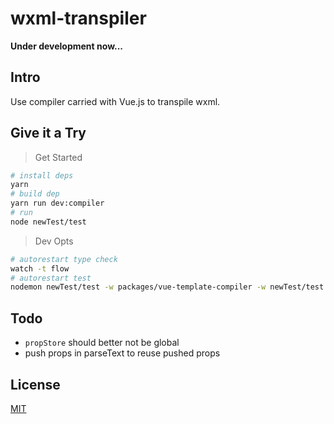 # wxml-transpiler

**Under development now...**

## Intro

Use compiler carried with Vue.js to transpile wxml.

## Give it a Try

> Get Started

```sh
# install deps
yarn
# build dep
yarn run dev:compiler
# run
node newTest/test
```

> Dev Opts

```sh
# autorestart type check
watch -t flow
# autorestart test
nodemon newTest/test -w packages/vue-template-compiler -w newTest/test.js -w newTest/pages -e js,wxml
```

## Todo

- `propStore` should better not be global
- push props in parseText to reuse pushed props

## License

[MIT](http://opensource.org/licenses/MIT)
